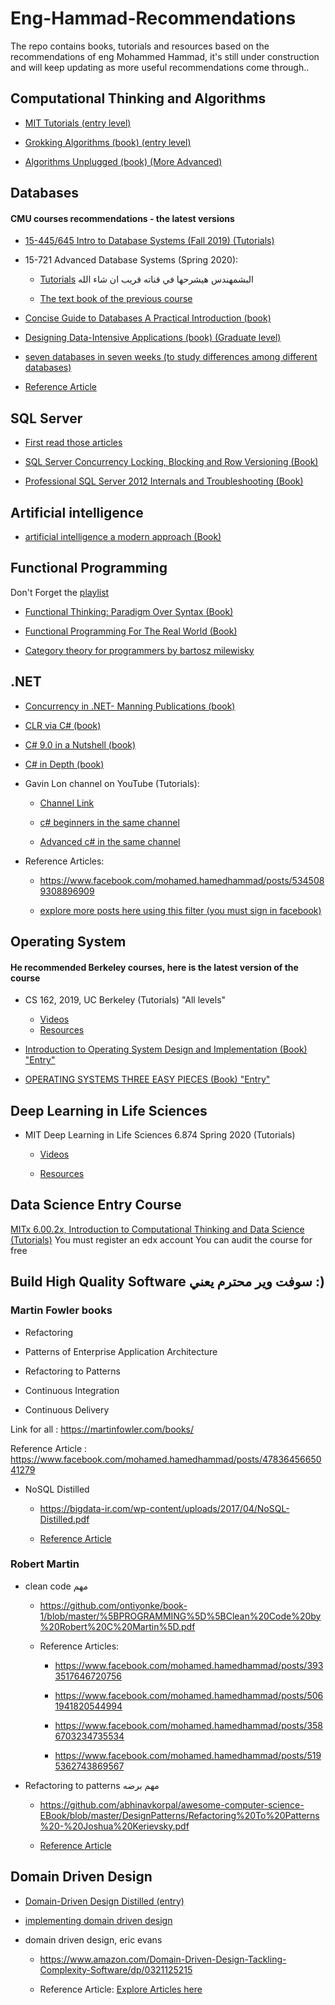 # Eng-Hammad-Recommendations
The repo contains books, tutorials and resources based on the recommendations of eng Mohammed Hammad, it's still under construction and will keep updating as more useful recommendations come through..


## Computational Thinking and Algorithms

- [MIT Tutorials (entry level)](https://m.youtube.com/watch?v=Q_itdXI3YeE&list=PLRJdqdXieSHN0U9AdnmwD-9QcR9hmw04d&index=1)

- [Grokking Algorithms (book) (entry level)](https://bit.ly/3xl71jO)

- [Algorithms Unplugged (book) (More Advanced)](https://link.springer.com/book/10.1007/978-3-642-15328-0)

## Databases

#### CMU courses recommendations - the latest versions
- [15-445/645 Intro to Database Systems  (Fall 2019) (Tutorials)](https://www.youtube.com/playlist?list=PLSE8ODhjZXjbohkNBWQs_otTrBTrjyohi ) 

- 15-721 Advanced Database Systems (Spring 2020):
    - [Tutorials](https://www.youtube.com/playlist?list=PLSE8ODhjZXjasmrEd2_Yi1deeE360zv5O) 
البشمهندس هيشرحها في قناته قريب ان شاء الله 

    - [The text book of the previous course](https://www.db-book.com/db7/index.html)

- [Concise Guide to Databases A Practical Introduction (book)](https://link.springer.com/book/10.1007/978-1-4471-5601-7)

- [Designing Data-Intensive Applications (book) (Graduate level)](https://github.com/Yang-Yanxiang/Designing-Data-Intensive-Applications/blob/master/Designing%20Data%20Intensive%20Applications.pdf)

- [seven databases in seven weeks (to study differences among different databases)](http://barbra-coco.dyndns.org/yuri/seven/seven2.pdf)

- [Reference Article](https://bit.ly/2S2FOlV) 

## SQL Server

- [First read those articles ](https://www.facebook.com/mohamed.hamedhammad/posts/2495377697201432)

- [SQL Server Concurrency Locking, Blocking and Row Versioning  (Book)](https://www.red-gate.com/library/sql-server-concurrency-locking-blocking-and-row-versioning)

- [Professional SQL Server 2012 Internals and Troubleshooting (Book)](http://2.droppdf.com/files/uXeQV/professional-sql-server-2012-internals-and-troubleshooting.pdf)
## Artificial intelligence

- [artificial intelligence a modern approach  (Book)](https://www.cin.ufpe.br/~tfl2/artificial-intelligence-modern-approach.9780131038059.25368.pdf)

## Functional Programming
Don't Forget the [playlist](https://www.youtube.com/playlist?list=PLpbZuj8hP-I6F-Zj1Ay8nQ1rMnmFnlK2f
)

- [Functional Thinking: Paradigm Over Syntax (Book)](https://oiipdf.com/download/2680)

- [Functional Programming For The Real World (Book)](https://doc.lagout.org/programmation/Functional%20Programming/Functional%20Programming%20For%20The%20Real%20World.pdf)

- [Category theory for programmers by bartosz milewisky](https://github.com/hmemcpy/milewski-ctfp-pdf)

## .NET 

- [Concurrency in .NET- Manning Publications (book)](https://itbook.store/files/9781617292996/chapter7.pdf)

- [CLR via C#  (book)](http://sd.blackball.lv/library/CLR_via_CSharp_(Jeffrey_Richter_4th_Edition).pdf)

- [C# 9.0 in a Nutshell (book)](http://scienceadvantage.net/wp-content/uploads/2020/09/C-8.0-In-A-Nutshell-The-Definitive-Reference-02.06.2020.-.pdf)

- [C# in Depth (book)](https://www.manning.com/books/c-sharp-in-depth-fourth-edition)

- Gavin Lon channel on YouTube (Tutorials):
    - [Channel Link](https://www.youtube.com/channel/UCa-Qgwt5VxN0iP3q6reHN6g)

    - [c# beginners in the same channel](https://www.youtube.com/playlist?list=PL4LFuHwItvKbneXxSutjeyz6i1w32K6di)

    - [Advanced c# in the same channel](https://www.youtube.com/playlist?list=PL4LFuHwItvKaOi-bN1E2WUVyZbuRhVokL)

- Reference Articles:

    - https://www.facebook.com/mohamed.hamedhammad/posts/5345089308896909

    - [explore more posts here using this filter (you must sign in facebook)](https://www.facebook.com/profile/100001876777351/search/?q=c%23%20)


## Operating System
#### He recommended Berkeley courses, here is the latest version of the course 
-  CS 162, 2019, UC Berkeley (Tutorials) "All levels"
    - [Videos](https://www.bilibili.com/video/BV1e7411B7Ja?p=3)
    - [Resources](https://inst.eecs.berkeley.edu/~cs162/sp19/)

- [Introduction to Operating System Design and Implementation (Book) "Entry"](https://www.springer.com/gp/book/9781846288425) 

- [OPERATING SYSTEMS THREE EASY PIECES (Book) "Entry"](https://pages.cs.wisc.edu/~remzi/OSTEP/)

##  Deep Learning in Life Sciences 

- MIT Deep Learning in Life Sciences 6.874 Spring 2020 (Tutorials)

    - [Videos](https://www.youtube.com/playlistlist=PLypiXJdtIca5ElZMWHl4HMeyle2AzUgVB)

    - [Resources](https://mit6874.github.io/?fbclid=IwAR1Kg-k_QVFUDhSD4BzmQCKuW7MObuq5JUSj-VSmDALOF86FIn8-JZO2kEY)

## Data Science Entry Course 

[MITx 6.00.2x, Introduction to Computational Thinking and Data Science (Tutorials)](https://www.edx.org/course/introduction-to-computational-thinking-and-data-4)
You must register an edx account 
You can audit the course for free 

## Build High Quality Software سوفت وير محترم يعني :)

### Martin Fowler books
- Refactoring

- Patterns of Enterprise Application Architecture

- Refactoring to Patterns

- Continuous Integration

- Continuous Delivery

Link for all : https://martinfowler.com/books/

Reference Article : https://www.facebook.com/mohamed.hamedhammad/posts/4783645665041279

- NoSQL Distilled

    - https://bigdata-ir.com/wp-content/uploads/2017/04/NoSQL-Distilled.pdf

    - [Reference Article](https://www.facebook.com/mohamed.hamedhammad/posts/2485104038228798)

### Robert Martin

- clean code مهم 

    - https://github.com/ontiyonke/book-1/blob/master/%5BPROGRAMMING%5D%5BClean%20Code%20by%20Robert%20C%20Martin%5D.pdf

    - Reference Articles: 
        - https://www.facebook.com/mohamed.hamedhammad/posts/3933517646720756

        - https://www.facebook.com/mohamed.hamedhammad/posts/5061941820544994

        - https://www.facebook.com/mohamed.hamedhammad/posts/3586703234735534

        - https://www.facebook.com/mohamed.hamedhammad/posts/5195362743869567

- Refactoring to patterns مهم برضه 

    - https://github.com/abhinavkorpal/awesome-computer-science-EBook/blob/master/DesignPatterns/Refactoring%20To%20Patterns%20-%20Joshua%20Kerievsky.pdf

    - [Reference Article](https://www.facebook.com/mohamed.hamedhammad/posts/4565269806878867)

## Domain Driven Design

- [Domain-Driven Design Distilled (entry)](https://www.amazon.com/Domain-Driven-Design-Distilled-Vaughn-Vernon/dp/0134434420)

- [implementing domain driven design](https://www.amazon.com/Implementing-Domain-Driven-Design-Vaughn-Vernon/dp/0321834577)

- domain driven design, eric evans

    - https://www.amazon.com/Domain-Driven-Design-Tackling-Complexity-Software/dp/0321125215

    - Reference Article: [Explore Articles here](https://www.facebook.com/profile/100001876777351/search/?q=ddd)
